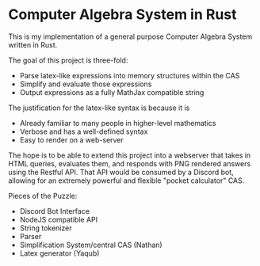 # Computer Algebra System in Rust

This is my implementation of a general purpose Computer Algebra System written in Rust.

The goal of this project is three-fold:

 - Parse latex-like expressions into memory structures within the CAS
 - Simplify and evaluate those expressions
 - Output expressions as a fully MathJax compatible string

The justification for the latex-like syntax is because it is

 - Already familiar to many people in higher-level mathematics
 - Verbose and has a well-defined syntax
 - Easy to render on a web-server

The hope is to be able to extend this project into a webserver that takes in HTML queries,
evaluates them, and responds with PNG rendered answers using the Restful API. That API would
be consumed by a Discord bot, allowing for an extremely powerful and flexible "pocket calculator"
CAS.

Pieces of the Puzzle:

 - Discord Bot Interface
 - NodeJS compatible API
 - String tokenizer
 - Parser
 - Simplification System/central CAS (Nathan)
 - Latex generator (Yaqub)
